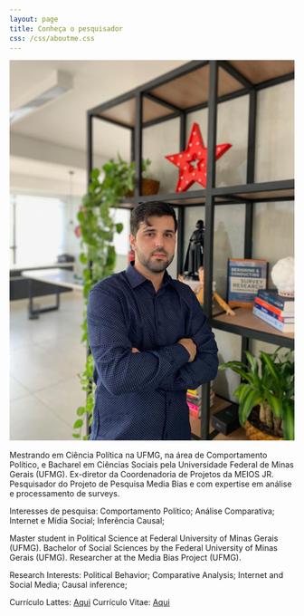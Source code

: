 ```yaml
---
layout: page
title: Conheça o pesquisador
css: /css/aboutme.css
---
```

![foto](/img/Virgilio.jpg)

Mestrando em Ciência Política na UFMG, na área de Comportamento Político, e Bacharel em Ciências Sociais pela Universidade Federal de Minas Gerais (UFMG).
Ex-diretor da Coordenadoria de Projetos da MEIOS JR.
Pesquisador do Projeto de Pesquisa Media Bias e com expertise em análise e processamento de surveys.

Interesses de pesquisa: Comportamento Político; Análise Comparativa; Internet e Mídia Social; Inferência Causal;

Master student in Political Science at Federal University of Minas Gerais (UFMG).
Bachelor of Social Sciences by the Federal University of Minas Gerais (UFMG).
Researcher at the Media Bias Project (UFMG).

Research Interests: Political Behavior; Comparative Analysis; Internet and Social Media; Causal inference;



Currículo Lattes: [Aqui](http://lattes.cnpq.br/3781647781988333)
Currículo Vitae: [Aqui](https://github.com/virgiliomendes/virgiliomendes/blob/master/CV_Virgilio.pdf)




